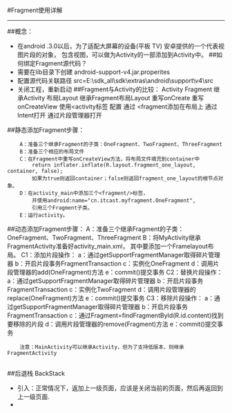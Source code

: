 #Fragment使用详解
***
##概念：
* 在android .3.0以后，为了适配大屏幕的设备(平板 TV) 安卓提供的一个代表视图片段的对象，
	包含视图，可以做为Activity的一部添加到Activity中。
##如何绑定Fragment源代码？
* 需要在lib目录下创建 android-support-v4.jar.properites
* 配置源代码关联路径
	src=E:\\sdk_all\\sdk\\extras\\android\\support\\v4\\src
* 关闭工程，重新启动
##Fragment与Activity的比较：
		Activity									Fragment
	继承Activity 布局Layout					    继承Fragment布局Layout
	重写onCreate								 重写onCreateView
	使用<activity标签 配置					   通过 <fragment添加在布局上
	通过Intent打开								通过片段管理器打开

##静态添加Fragment步骤：

 		A：准备三个继承Fragment的子类：OneFragment、TwoFragment、ThreeFragment
 		B：准备三个相应的布局文件
 		C：在Fragment中重写onCreateView方法，将布局文件填充到container中
			return inflater.inflate(R.layout.fragment_one_layout, container, false);
			如果为true则返回container；false则返回fragment_one_layout的根节点对象。
 		D：在activity_main中添加三个<fragment/>标签，
 			并使用android:name="cn.itcast.myfragment.OneFragment",
 			引用三个Fragment子类。
 		E：运行activity。
##动态添加Fragment步骤：
 		A：准备三个继承Fragment的子类：OneFragment、TwoFragment、ThreeFragment
 		B：将MyActivity继承FragmentActivity准备好activity_main.xml，
		其中要添加一个Framelayout布局。
 		C1：添加片段操作：
 					a：通过getSupportFragmentManager取得碎片管理器
 					b：开启片段事务FragmentTransaction
 					c：实例化OneFragment
 					d：调用片段管理器的add(OneFragment)方法
 					e：commit()提交事务
 		C2：替换片段操作：
 					a：通过getSupportFragmentManager取得碎片管理器
 					b：开启片段事务FragmentTransaction
					c：实例化TwoFragment
 					d：调用片段管理器的replace(OneFragment)方法
 					e：commit()提交事务
 		C3：移除片段操作：
 					a：通过getSupportFragmentManager取得碎片管理器
 					b：开启片段事务FragmentTransaction
 					c：通过Fragment=findFragmentById(R.id.content)找到要移除的片段
 					d：调用片段管理器的remove(Fragment)方法
 					e：commit()提交事务
 
  		注意：MainActivity可以继承Activity，但为了支持低版本，则继承FragmentActivity

##
##后退栈  BackStack

* 引入：正常情况下，返加上一级页面，应该是关闭当前的页面，然后再返回到上一级页面.
* 